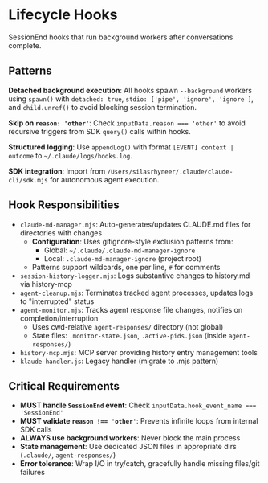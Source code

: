 # Lifecycle Hooks

SessionEnd hooks that run background workers after conversations complete.

## Patterns

**Detached background execution**: All hooks spawn `--background` workers using `spawn()` with `detached: true`, `stdio: ['pipe', 'ignore', 'ignore']`, and `child.unref()` to avoid blocking session termination.

**Skip on `reason: 'other'`**: Check `inputData.reason === 'other'` to avoid recursive triggers from SDK `query()` calls within hooks.

**Structured logging**: Use `appendLog()` with format `[EVENT] context | outcome` to `~/.claude/logs/hooks.log`.

**SDK integration**: Import from `/Users/silasrhyneer/.claude/claude-cli/sdk.mjs` for autonomous agent execution.

## Hook Responsibilities

- `claude-md-manager.mjs`: Auto-generates/updates CLAUDE.md files for directories with changes
  - **Configuration**: Uses gitignore-style exclusion patterns from:
    - Global: `~/.claude/.claude-md-manager-ignore`
    - Local: `.claude-md-manager-ignore` (project root)
  - Patterns support wildcards, one per line, `#` for comments
- `session-history-logger.mjs`: Logs substantive changes to history.md via history-mcp
- `agent-cleanup.mjs`: Terminates tracked agent processes, updates logs to "interrupted" status
- `agent-monitor.mjs`: Tracks agent response file changes, notifies on completion/interruption
  - Uses cwd-relative `agent-responses/` directory (not global)
  - State files: `.monitor-state.json`, `.active-pids.json` (inside `agent-responses/`)
- `history-mcp.mjs`: MCP server providing history entry management tools
- `klaude-handler.js`: Legacy handler (migrate to .mjs pattern)

## Critical Requirements

- **MUST handle `SessionEnd` event**: Check `inputData.hook_event_name === 'SessionEnd'`
- **MUST validate `reason !== 'other'`**: Prevents infinite loops from internal SDK calls
- **ALWAYS use background workers**: Never block the main process
- **State management**: Use dedicated JSON files in appropriate dirs (`.claude/`, `agent-responses/`)
- **Error tolerance**: Wrap I/O in try/catch, gracefully handle missing files/git failures

